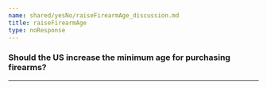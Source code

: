 ```yaml
---
name: shared/yesNo/raiseFirearmAge_discussion.md
title: raiseFirearmAge
type: noResponse
---
```


### Should the US increase the minimum age for purchasing firearms?

---

